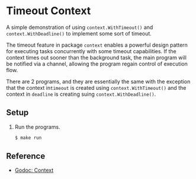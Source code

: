# Timeout Context

A simple demonstration of using `context.WithTimeout()` and `context.WithDeadline()` to implement some sort of timeout.

The timeout feature in package `context` enables a powerful design pattern for executing tasks concurrently with some timeout capabilities. If the context times out sooner than the background task, the main program will be notified via a channel, allowing the program regain control of execution flow.

There are 2 programs, and they are essentially the same with the exception that the context in`timeout` is created using `context.WithTimeout()` and the context in `deadline` is creating suing `context.WithDeadline()`.

## Setup

1. Run the programs.

   ```bash
   $ make run
   ```

## Reference

* [Godoc: Context](https://godoc.org/context)
